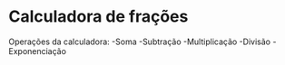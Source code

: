 ﻿# Calculadora de frações

Operações da calculadora:
	-Soma
	-Subtração
	-Multiplicação
	-Divisão
	-Exponenciação